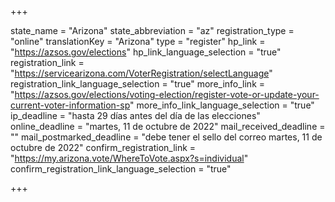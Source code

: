 +++

state_name = "Arizona"
state_abbreviation = "az"
registration_type = "online"
translationKey = "Arizona"
type = "register"
hp_link = "https://azsos.gov/elections"
hp_link_language_selection = "true"
registration_link = "https://servicearizona.com/VoterRegistration/selectLanguage"
registration_link_language_selection = "true"
more_info_link = "https://azsos.gov/elections/voting-election/register-vote-or-update-your-current-voter-information-sp"
more_info_link_language_selection = "true"
ip_deadline = "hasta 29 días antes del día de las elecciones"
online_deadline = "martes, 11 de octubre de 2022"
mail_received_deadline = ""
mail_postmarked_deadline = "debe tener el sello del correo martes, 11 de octubre de 2022"
confirm_registration_link = "https://my.arizona.vote/WhereToVote.aspx?s=individual"
confirm_registration_link_language_selection = "true"

+++